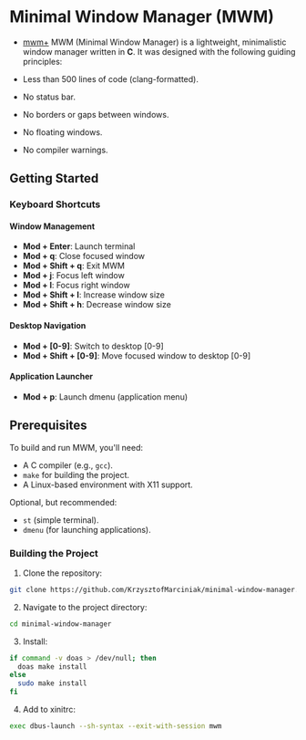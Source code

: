# Minimal Window Manager (MWM)
* [mwm+](https://github.com/KrzysztofMarciniak/minimal-window-manager-plus)
MWM (Minimal Window Manager) is a lightweight, minimalistic window manager written in **C**. It was designed with the following guiding principles:

* Less than 500 lines of code (clang-formatted).
* No status bar.
* No borders or gaps between windows.
* No floating windows.
* No compiler warnings.

## Getting Started
### Keyboard Shortcuts

#### Window Management
- **Mod + Enter**: Launch terminal
- **Mod + q**: Close focused window
- **Mod + Shift + q**: Exit MWM
- **Mod + j**: Focus left window
- **Mod + l**: Focus right window
- **Mod + Shift + l**: Increase window size
- **Mod + Shift + h**: Decrease window size

#### Desktop Navigation
- **Mod + [0-9]**: Switch to desktop [0-9]
- **Mod + Shift + [0-9]**: Move focused window to desktop [0-9]

#### Application Launcher
- **Mod + p**: Launch dmenu (application menu)
## Prerequisites
To build and run MWM, you'll need:
- A C compiler (e.g., `gcc`).
- `make` for building the project.
- A Linux-based environment with X11 support.

Optional, but recommended:
- `st` (simple terminal).
- `dmenu` (for launching applications).

### Building the Project

1. Clone the repository:
```bash
git clone https://github.com/KrzysztofMarciniak/minimal-window-manager.git
```
2. Navigate to the project directory: 
```bash
cd minimal-window-manager
```
3. Install:
```bash
if command -v doas > /dev/null; then
  doas make install
else
  sudo make install
fi
```
4. Add to xinitrc:

```bash
exec dbus-launch --sh-syntax --exit-with-session mwm
```
